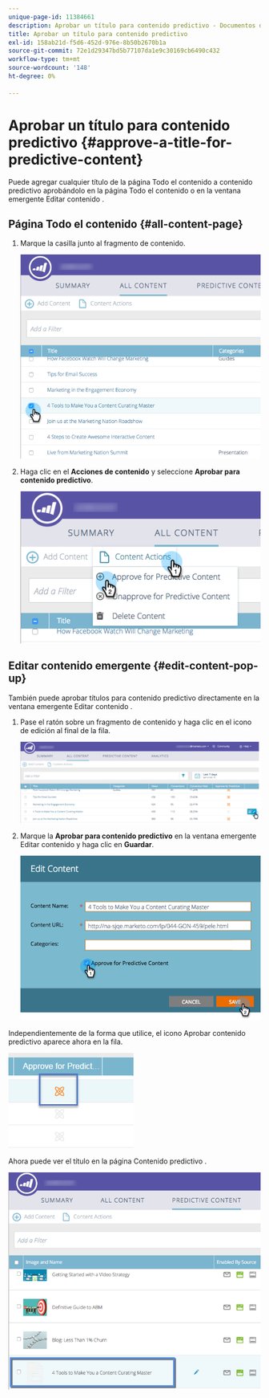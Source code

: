 ```yaml
---
unique-page-id: 11384661
description: Aprobar un título para contenido predictivo - Documentos de Marketo - Documentación del producto
title: Aprobar un título para contenido predictivo
exl-id: 158ab21d-f5d6-452d-976e-8b50b2670b1a
source-git-commit: 72e1d29347bd5b77107da1e9c30169cb6490c432
workflow-type: tm+mt
source-wordcount: '148'
ht-degree: 0%

---
```


# Aprobar un título para contenido predictivo {#approve-a-title-for-predictive-content}

Puede agregar cualquier título de la página Todo el contenido a contenido predictivo aprobándolo en la página Todo el contenido o en la ventana emergente Editar contenido .

## Página Todo el contenido {#all-content-page}

1. Marque la casilla junto al fragmento de contenido.

   ![](assets/image2017-10-3-9-3a9-3a47.png)

1. Haga clic en el **Acciones de contenido** y seleccione **Aprobar para contenido predictivo**.

   ![](assets/image2017-10-3-9-3a10-3a31.png)

## Editar contenido emergente {#edit-content-pop-up}

También puede aprobar títulos para contenido predictivo directamente en la ventana emergente Editar contenido .

1. Pase el ratón sobre un fragmento de contenido y haga clic en el icono de edición al final de la fila.

   ![](assets/image2017-10-3-9-3a14-3a55.png)

1. Marque la **Aprobar para contenido predictivo** en la ventana emergente Editar contenido y haga clic en **Guardar**.

   ![](assets/image2017-10-3-9-3a15-3a35.png)

Independientemente de la forma que utilice, el icono Aprobar contenido predictivo aparece ahora en la fila.

![](assets/five.png)

Ahora puede ver el título en la página Contenido predictivo .

![](assets/image2017-10-3-9-3a16-3a45.png)

